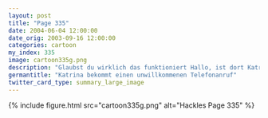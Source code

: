 ```yaml
---
layout: post
title: "Page 335"
date: 2004-06-04 12:00:00
date_orig: 2003-09-16 12:00:00
categories: cartoon
my_index: 335
image: cartoon335g.png
description: "Glaubst du wirklich das funktioniert Hallo, ist dort Katrina Vittles Was würden Sie davon halten die ageszeitung zu abonnieren Gah! Wie können Sie es wagen mich beim Abendessen zu stören. Ich hab mich bei der Nationalen Do not call Liste eingetragen, verstehen Sie? Sobald die aktiv wird, darf Abschaum wie Sie 11.000$ zahlen, wenn Sie mich anrufen hören Sie Ha ha 11.000$, Sie telemarketing Verlierer, Sie nervendes kleines Funktioniert immer. Hackles Preston"
germantitle: "Katrina bekommt einen unwillkommenen Telefonanruf"
twitter_card_type: summary_large_image
---
```


{% include figure.html src="cartoon335g.png" alt="Hackles Page 335"  %}
